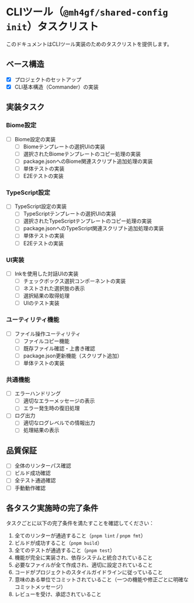 # CLIツール（`@mh4gf/shared-config init`）タスクリスト

このドキュメントはCLIツール実装のためのタスクリストを提供します。

## ベース構造

- [x] プロジェクトのセットアップ
- [x] CLI基本構造（Commander）の実装

## 実装タスク

### Biome設定

- [ ] Biome設定の実装
  - [ ] Biomeテンプレートの選択UIの実装
  - [ ] 選択されたBiomeテンプレートのコピー処理の実装
  - [ ] package.jsonへのBiome関連スクリプト追加処理の実装
  - [ ] 単体テストの実装
  - [ ] E2Eテストの実装

### TypeScript設定

- [ ] TypeScript設定の実装
  - [ ] TypeScriptテンプレートの選択UIの実装
  - [ ] 選択されたTypeScriptテンプレートのコピー処理の実装
  - [ ] package.jsonへのTypeScript関連スクリプト追加処理の実装
  - [ ] 単体テストの実装
  - [ ] E2Eテストの実装

### UI実装

- [ ] Inkを使用した対話UIの実装
  - [ ] チェックボックス選択コンポーネントの実装
  - [ ] ネストされた選択肢の表示
  - [ ] 選択結果の取得処理
  - [ ] UIのテスト実装

### ユーティリティ機能

- [ ] ファイル操作ユーティリティ
  - [ ] ファイルコピー機能
  - [ ] 既存ファイル確認・上書き確認
  - [ ] package.json更新機能（スクリプト追加）
  - [ ] 単体テストの実装

### 共通機能

- [ ] エラーハンドリング
  - [ ] 適切なエラーメッセージの表示
  - [ ] エラー発生時の復旧処理
- [ ] ログ出力
  - [ ] 適切なログレベルでの情報出力
  - [ ] 処理結果の表示

## 品質保証

- [ ] 全体のリンターパス確認
- [ ] ビルド成功確認
- [ ] 全テスト通過確認
- [ ] 手動動作確認

## 各タスク実施時の完了条件

タスクごとに以下の完了条件を満たすことを確認してください：

1. 全てのリンターが通過すること（`pnpm lint` / `pnpm fmt`）
2. ビルドが成功すること（`pnpm build`）
3. 全てのテストが通過すること（`pnpm test`）
4. 機能が完全に実装され、依存システムと統合されていること
5. 必要なファイルが全て作成され、適切に設定されていること
6. コードがプロジェクトのスタイルガイドラインに従っていること
7. 意味のある単位でコミットされていること（一つの機能や修正ごとに明確なコミットメッセージ）
8. レビューを受け、承認されていること
